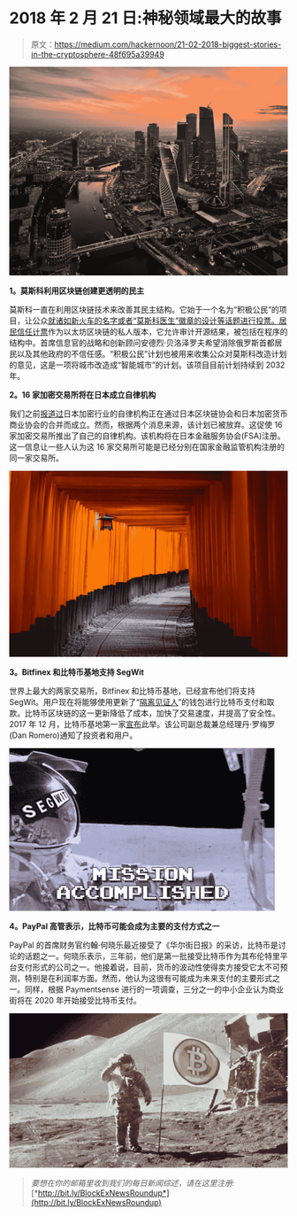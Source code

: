 # 2018 年 2 月 21 日:神秘领域最大的故事

> 原文：<https://medium.com/hackernoon/21-02-2018-biggest-stories-in-the-cryptosphere-48f695a39949>

![](img/732941076e87f114edcc05b35336cf37.png)

**1。莫斯科利用区块链创建更透明的民主**

莫斯科一直在利用区块链技术来改善其民主结构。它始于一个名为“积极公民”的项目，让公众[就诸如新火车的名字或者“莫斯科医生”徽章的设计等话题进行投票。居民](https://www.mos.ru/en/news/item/34873073/)[信任计票](https://www.coindesk.com/russias-capital-leading-charge-blockchain-democracy/?utm_content=buffer87bbd&utm_medium=social&utm_source=twitter.com&utm_campaign=buffer)作为以太坊区块链的私人版本，它允许审计开源结果，被包括在程序的结构中。首席信息官的战略和创新顾问安德烈·贝洛泽罗夫希望消除俄罗斯首都居民以及其他政府的不信任感。“积极公民”计划也被用来收集公众对莫斯科改造计划的意见，这是一项将城市改造成“智能城市”的计划。该项目目前计划持续到 2032 年。

**2。16 家加密交易所将在日本成立自律机构**

我们之前[报道过](https://hackernoon.com/16-02-2018-biggest-stories-in-the-cryptosphere-1674e644a2f0)日本加密行业的自律机构正在通过日本区块链协会和日本加密货币商业协会的合并而成立。然而，根据两个消息来源，该计划已被放弃。这促使 16 家加密交易所推出了自己的自律机构。该机构将在日本金融服务协会(FSA)注册。这一信息让一些人认为这 16 家交易所可能是已经分别在国家金融监管机构注册的同一家交易所。

![](img/81dc2018f308d555b1637e6aeaab59a1.png)

**3。Bitfinex 和比特币基地支持 SegWit**

世界上最大的两家交易所，Bitfinex 和比特币基地，已经宣布他们将支持 SegWit。用户现在将能够使用更新了“[隔离见证人](https://www.investopedia.com/terms/s/segwit-segregated-witness.asp)”的钱包进行比特币支付和取款。比特币区块链的这一更新降低了成本，加快了交易速度，并提高了安全性。2017 年 12 月，比特币基地第一家[宣布](https://www.newsbtc.com/2018/02/20/segwit-both-coinbase-and-bitfinex-exchanges-finally-implement-protocol/)此举。该公司副总裁兼总经理丹·罗梅罗(Dan Romero)通知了投资者和用户。

![](img/118069f00cc8179dbbe40c0997f19c35.png)

**4。PayPal 高管表示，比特币可能会成为主要的支付方式之一**

PayPal 的首席财务官约翰·何晓乐最近接受了《华尔街日报》的采访，比特币是讨论的话题之一。何晓乐表示，三年前，他们是第一批接受比特币作为其布伦特里平台支付形式的公司之一。他接着说，目前，货币的波动性使得卖方接受它太不可预测，特别是在利润率方面。然而，他认为这很有可能成为未来支付的主要形式之一。同样，根据 Paymentsense 进行的一项调查，三分之一的中小企业认为商业街将在 2020 年开始接受比特币支付。

![](img/8ee57e6a677044651cc5d9283f36c3f9.png)

> *要想在你的邮箱里收到我们的每日新闻综述，请在这里注册:*[*http://bit.ly/BlockExNewsRoundup*](http://bit.ly/BlockExNewsRoundup)